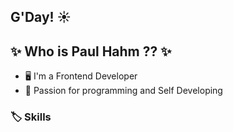 ## G'Day! :sunny:
## ✨ Who is Paul Hahm ?? ✨

- :desktop_computer: I'm a Frontend Developer
- :book: Passion for programming and Self Developing 

### :label: Skills

<!--
**paulsplanet/paulsplanet** is a ✨ _special_ ✨ repository because its `README.md` (this file) appears on your GitHub profile.

Here are some ideas to get you started:

- 🔭 I’m currently working on ...
- 🌱 I’m currently learning ...
- 👯 I’m looking to collaborate on ...
- 🤔 I’m looking for help with ...
- 💬 Ask me about ...
- 📫 How to reach me: ...
- 😄 Pronouns: ...
- ⚡ Fun fact: ...
-->
